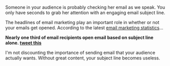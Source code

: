Someone in your audience is probably checking her email as we speak. You
only have seconds to grab her attention with an engaging email subject
line.


The headlines of email marketing play an important role in whether or
not your emails get opened. According to the latest [email marketing
statistics](${blog_base_url}/2014/01/06/email-marketing-statistics-2014/)…

**Nearly one third of email recipients open email based on subject line
alone.&nbsp;[tweet this](http://ctt.ec/z9woa)**

I&apos;m not discounting the importance of sending email that your audience
actually wants. Without great content, your subject line becomes
useless.
